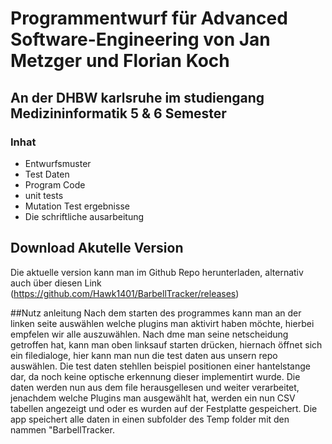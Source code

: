 # Programmentwurf für Advanced Software-Engineering von Jan Metzger und Florian Koch
## An der DHBW karlsruhe im studiengang Medizininformatik 5 & 6 Semester

### Inhat
<ul>
  <li>Entwurfsmuster</li>
  <li>Test Daten</li>
  <li>Program Code</li>
  <li>unit tests</li>
  <li>Mutation Test ergebnisse</li>
  <li>Die schriftliche ausarbeitung</li>
</ul>

## Download Akutelle Version
Die aktuelle version kann man im Github Repo herunterladen, alternativ auch über diesen Link (https://github.com/Hawk1401/BarbellTracker/releases)

##Nutz anleitung
Nach dem starten des programmes kann man an der linken seite auswählen welche plugins man aktivirt haben möchte, hierbei empfelen wir alle auszuwählen.
Nach dme man seine netscheidung getroffen hat, kann man oben linksauf starten drücken, hiernach öffnet sich ein filedialoge, hier kann man nun die test daten aus unsern repo auswählen.
Die test daten stehllen beispiel positionen einer hantelstange dar, da noch keine optische erkennung dieser implementirt wurde. 
Die daten werden nun aus dem file herausgellesen und weiter verarbeitet, jenachdem welche Plugins man ausgewählt hat, werden ein nun CSV tabellen angezeigt und oder es wurden auf der Festplatte gespeichert.
Die app speichert alle daten in einen subfolder des Temp folder mit den nammen "BarbellTracker.

